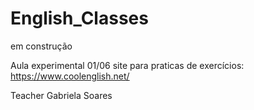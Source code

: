 # English_Classes

em construção

Aula experimental 01/06
site para praticas de exercícios:
https://www.coolenglish.net/

Teacher Gabriela Soares

